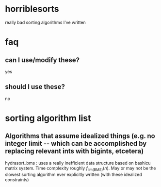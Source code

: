 # horriblesorts
really bad sorting algorithms I've written

# faq

## can I use/modify these?

yes

## should I use these?

no

# sorting algorithm list

## Algorithms that assume idealized things (e.g. no integer limit -- which can be accomplished by replacing relevant ints with bigints, etcetera)

hydrasort\_bms : uses a really inefficient data structure based on bashicu matrix system. Time complexity roughly $f_{\mathrm{lim}(\mathrm{BMS})}(n)$. May or may not be the slowest sorting algorithm ever explicitly written (with these idealized constraints)

